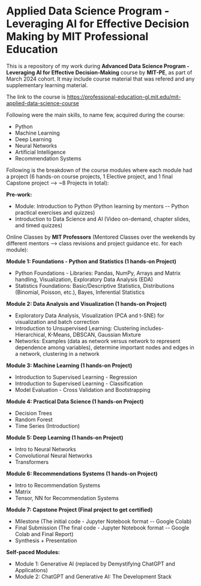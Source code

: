 # Applied Data Science Program - Leveraging AI for Effective Decision Making by MIT Professional Education

This is a repository of my work during <b>Advanced Data Science Program - Leveraging AI for Effective Decision-Making</b> course by <b>MIT-PE</b>, as part of March 2024 cohort. It may include course material that was refered and any supplementary learning material.

The link to the course is https://professional-education-gl.mit.edu/mit-applied-data-science-course

Following were the main skills, to name few, acquired during the course:
- Python
- Machine Learning
- Deep Learning
- Neural Networks
- Artificial Intelligence
- Recommendation Systems



Following is the breakdown of the course modules where each module had a project (6 hands-on course projects, 1 Elective project, and 1 final Capstone project --> ~8 Projects in total):

<b> Pre-work:</b>
- Module: Introduction to Python (Python learning by mentors -- Python practical exercises and quizzes)
- Introduction to Data Science and AI (Video on-demand, chapter slides, and timed quizzes)


Online Classes by <b>MIT Professors</b> (Mentored Classes over the weekends by different mentors --> class revisions and project guidance etc. for each module):

<b> Module 1: Foundations - Python and Statistics (1 hands-on Project)</b>
- Python Foundations - Libraries: Pandas, NumPy, Arrays and Matrix handling, Visualization, Exploratory Data Analysis (EDA)
- Statistics Foundations: Basic/Descriptive Statistics, Distributions (Binomial, Poisson, etc.), Bayes, Inferential Statistics

<b> Module 2: Data Analysis and Visualization (1 hands-on Project)</b>
- Exploratory Data Analysis, Visualization (PCA and t-SNE) for visualization and batch correction
- Introduction to Unsupervised Learning: Clustering includes- Hierarchical, K-Means, DBSCAN, Gaussian Mixture
- Networks: Examples (data as network versus network to represent dependence among variables), determine important nodes and edges in a network, clustering in a network
  
<b> Module 3: Machine Learning (1 hands-on Project)</b>
- Introduction to Supervised Learning - Regression
- Introduction to Supervised Learning - Classification
- Model Evaluation - Cross Validation and Bootstrapping

<b> Module 4: Practical Data Science (1 hands-on Project)</b>
- Decision Trees
- Random Forest
- Time Series (Introduction)

<b> Module 5: Deep Learning (1 hands-on Project)</b>
- Intro to Neural Networks
- Convolutional Neural Networks
- Transformers

<b> Module 6:  Recommendations Systems (1 hands-on Project)</b>
- Intro to Recommendation Systems
- Matrix
- Tensor, NN for Recommendation Systems

<b> Module 7: Capstone Project (Final project to get certified)</b>
- Milestone (The initial code - Jupyter Notebook format -- Google Colab)
- Final Submission (The final code - Jupyter Notebook format -- Google Colab and Final Report)
- Synthesis + Presentation

<b> Self-paced Modules:</b>
- Module 1: Generative AI (replaced by Demystifying ChatGPT and Applications)
- Module 2: ChatGPT and Generative AI: The Development Stack
